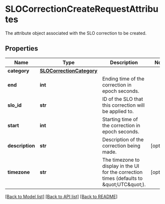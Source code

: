 # SLOCorrectionCreateRequestAttributes

The attribute object associated with the SLO correction to be created.

## Properties
Name | Type | Description | Notes
------------ | ------------- | ------------- | -------------
**category** | [**SLOCorrectionCategory**](SLOCorrectionCategory.md) |  | 
**end** | **int** | Ending time of the correction in epoch seconds. | 
**slo_id** | **str** | ID of the SLO that this correction will be applied to. | 
**start** | **int** | Starting time of the correction in epoch seconds. | 
**description** | **str** | Description of the correction being made. | [optional] 
**timezone** | **str** | The timezone to display in the UI for the correction times (defaults to \&quot;UTC\&quot;). | [optional] 

[[Back to Model list]](README.md#documentation-for-models) [[Back to API list]](README.md#documentation-for-api-endpoints) [[Back to README]](README.md)


